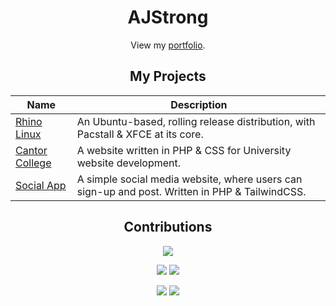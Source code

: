 <div align="center">

# AJStrong

View my [portfolio](https://by.ajstrong.xyz).

## My Projects
| Name | Description |
|------|----------|
| [Rhino Linux](https://rhinolinux.org) | An Ubuntu-based, rolling release distribution, with Pacstall & XFCE at its core. |
| [Cantor College](https://github.com/ajstrongdev/cantor-college) | A website written in PHP & CSS for University website development. |
| [Social App](https://github.com/ajstrongdev/social-app) | A simple social media website, where users can sign-up and post. Written in PHP & TailwindCSS. |

## Contributions

![](http://github-profile-summary-cards.vercel.app/api/cards/profile-details?username=ajstrongdev&theme=material_palenight) 

 ![](http://github-profile-summary-cards.vercel.app/api/cards/most-commit-language?username=ajstrongdev&theme=material_palenight)  ![](http://github-profile-summary-cards.vercel.app/api/cards/repos-per-language?username=ajstrongdev&theme=material_palenight)
 
![](http://github-profile-summary-cards.vercel.app/api/cards/stats?username=ajstrongdev&theme=material_palenight)
![](http://github-profile-summary-cards.vercel.app/api/cards/productive-time?username=ajstrongdev&theme=material_palenight&utcOffset=0) 
 
</div>

